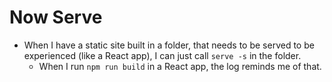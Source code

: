 # Now Serve


* When I have a static site built in a folder, that needs to be served to be experienced (like a React app), I can just call `serve -s` in the folder.
    * When I run `npm run build` in a React app, the log reminds me of that.
